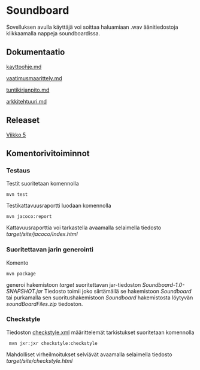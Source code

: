 # Soundboard

Sovelluksen avulla käyttäjä voi soittaa haluamiaan .wav äänitiedostoja klikkaamalla nappeja soundboardissa.

## Dokumentaatio

[kayttoohje.md](https://github.com/synesteesia/ot-harjoitustyo/blob/master/dokumentointi/kayttoohje.md)

[vaatimusmaarittely.md](https://github.com/synesteesia/ot-harjoitustyo/blob/master/dokumentointi/vaatimusmaarittely.md)

[tuntikirjanpito.md](https://github.com/synesteesia/ot-harjoitustyo/blob/master/dokumentointi/tuntikirjanpito.md)

[arkkitehtuuri.md](https://github.com/synesteesia/ot-harjoitustyo/blob/master/dokumentointi/arkkitehtuuri.md)


## Releaset

[Viikko 5](https://github.com/synesteesia/ot-harjoitustyo/releases/tag/Viikko5)

## Komentorivitoiminnot

### Testaus

Testit suoritetaan komennolla

```
mvn test
```

Testikattavuusraportti luodaan komennolla

```
mvn jacoco:report
```

Kattavuusraporttia voi tarkastella avaamalla selaimella tiedosto _target/site/jacoco/index.html_

### Suoritettavan jarin generointi

Komento

```
mvn package
```

generoi hakemistoon _target_ suoritettavan jar-tiedoston _Soundboard-1.0-SNAPSHOT.jar_
Tiedosto toimii joko siirtämällä se hakemistoon _Soundboard_ tai purkamalla sen suoritushakemistoon _Soundboard_ hakemistosta löytyvän _soundBoardFiles.zip_ tiedoston.


### Checkstyle

Tiedoston [checkstyle.xml](https://github.com/synesteesia/ot-harjoitustyo/blob/master/Soundboard/checkstyle.xml) määrittelemät tarkistukset suoritetaan komennolla

```
 mvn jxr:jxr checkstyle:checkstyle
```

Mahdolliset virheilmoitukset selviävät avaamalla selaimella tiedosto _target/site/checkstyle.html_
